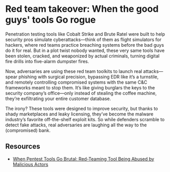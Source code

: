 # Red team takeover: When the good guys' tools Go rogue

Penetration testing tools like Cobalt Strike and Brute Ratel were built to help security pros simulate cyberattacks—think of them as flight simulators for hackers, where red teams practice breaching systems before the bad guys do it for real. But in a plot twist nobody wanted, these very same tools have been stolen, cracked, and weaponized by actual criminals, turning digital fire drills into five-alarm dumpster fires.

Now, adversaries are using these red team toolkits to launch real attacks—spear phishing with surgical precision, bypassing EDR like it’s a turnstile, and remotely controlling compromised systems with the same C&C frameworks meant to stop them. It’s like giving burglars the keys to the security company’s office—only instead of stealing the coffee machine, they’re exfiltrating your entire customer database.

The irony? These tools were designed to improve security, but thanks to shady marketplaces and leaky licensing, they’ve become the malware industry’s favorite off-the-shelf exploit kits. So while defenders scramble to detect fake attacks, real adversaries are laughing all the way to the (compromised) bank.

## Resources

* [When Pentest Tools Go Brutal: Red-Teaming Tool Being Abused by Malicious Actors](https://unit42.paloaltonetworks.com/brute-ratel-c4-tool/)
